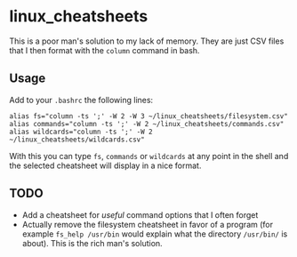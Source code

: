 # linux_cheatsheets

This is a poor man's solution to my lack of memory. They are just CSV files that I then format with the `column` command in bash.

## Usage

Add to your `.bashrc` the following lines: 
```
alias fs="column -ts ';' -W 2 -W 3 ~/linux_cheatsheets/filesystem.csv"
alias commands="column -ts ';' -W 2 ~/linux_cheatsheets/commands.csv"
alias wildcards="column -ts ';' -W 2 ~/linux_cheatsheets/wildcards.csv"
```
With this you can type `fs`, `commands` or `wildcards` at any point in the shell and the selected cheatsheet will display in a nice format.


## TODO
* Add a cheatsheet for *useful* command options that I often forget
* Actually remove the filesystem cheatsheet in favor of a program (for example `fs_help /usr/bin` would explain what the directory `/usr/bin/` is about). This is the rich man's solution.
